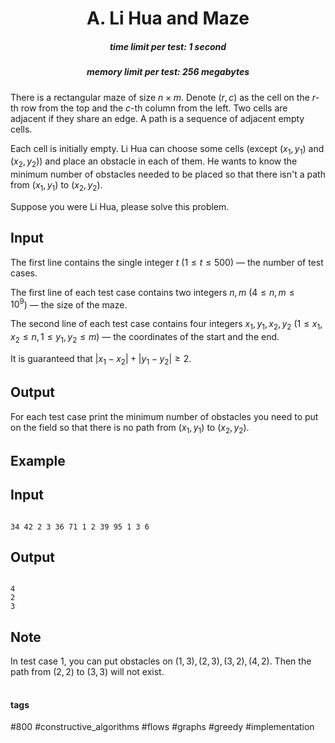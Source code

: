 <h1 style='text-align: center;'> A. Li Hua and Maze</h1>

<h5 style='text-align: center;'>time limit per test: 1 second</h5>
<h5 style='text-align: center;'>memory limit per test: 256 megabytes</h5>

There is a rectangular maze of size $n\times m$. Denote $(r,c)$ as the cell on the $r$-th row from the top and the $c$-th column from the left. Two cells are adjacent if they share an edge. A path is a sequence of adjacent empty cells.

Each cell is initially empty. Li Hua can choose some cells (except $(x_1, y_1)$ and $(x_2, y_2)$) and place an obstacle in each of them. He wants to know the minimum number of obstacles needed to be placed so that there isn't a path from $(x_1, y_1)$ to $(x_2, y_2)$.

Suppose you were Li Hua, please solve this problem.

## Input

The first line contains the single integer $t$ ($1 \le t \le 500$) — the number of test cases.

The first line of each test case contains two integers $n,m$ ($4\le n,m\le 10^9$) — the size of the maze.

The second line of each test case contains four integers $x_1,y_1,x_2,y_2$ ($1\le x_1,x_2\le n, 1\le y_1,y_2\le m$) — the coordinates of the start and the end.

It is guaranteed that $|x_1-x_2|+|y_1-y_2|\ge 2$.

## Output

For each test case print the minimum number of obstacles you need to put on the field so that there is no path from $(x_1, y_1)$ to $(x_2, y_2)$.

## Example

## Input


```

34 42 2 3 36 71 1 2 39 95 1 3 6
```
## Output


```

4
2
3

```
## Note

In test case 1, you can put obstacles on $(1,3), (2,3), (3,2), (4,2)$. Then the path from $(2,2)$ to $(3,3)$ will not exist.

 

|  |
| --- |

 

#### tags 

#800 #constructive_algorithms #flows #graphs #greedy #implementation 